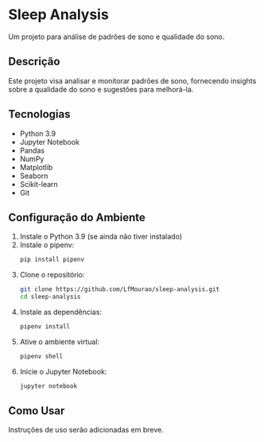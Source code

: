 # Sleep Analysis

Um projeto para análise de padrões de sono e qualidade do sono.

## Descrição

Este projeto visa analisar e monitorar padrões de sono, fornecendo insights sobre a qualidade do sono e sugestões para melhorá-la.

## Tecnologias

- Python 3.9
- Jupyter Notebook
- Pandas
- NumPy
- Matplotlib
- Seaborn
- Scikit-learn
- Git

## Configuração do Ambiente

1. Instale o Python 3.9 (se ainda não tiver instalado)
2. Instale o pipenv:
   ```bash
   pip install pipenv
   ```
3. Clone o repositório:
   ```bash
   git clone https://github.com/LfMourao/sleep-analysis.git
   cd sleep-analysis
   ```
4. Instale as dependências:
   ```bash
   pipenv install
   ```
5. Ative o ambiente virtual:
   ```bash
   pipenv shell
   ```
6. Inicie o Jupyter Notebook:
   ```bash
   jupyter notebook
   ```

## Como Usar

Instruções de uso serão adicionadas em breve. 